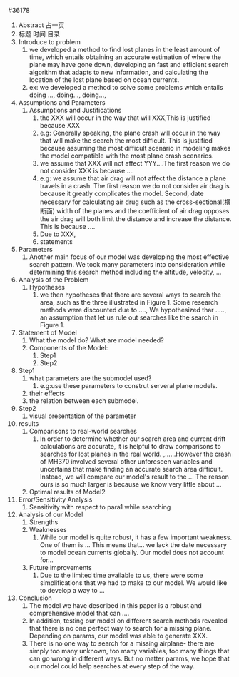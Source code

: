 #36178
1. Abstract 占一页
2. 标题 时间 目录
3. Introduce to problem
	1. we developed a method to find lost planes in the least amount of time, which entails obtaining an accurate estimation of where the plane may have gone down, developing an fast and efficient search algorithm that adapts to new information, and calculating the location of the lost plane based on ocean currents.
	2. ex: we developed a method to solve some problems which entails doing ..., doing..., doing...,
4. Assumptions and Parameters
	1. Assumptions and Justifications
		1. the XXX will occur in the way that will XXX,This is justified because XXX
		2. e.g: Generally speaking, the plane crash will occur in the way that will make the search the most difficult. This is justified because assuming the most difficult scenario in modeling makes the model compatible with the most plane crash scenarios.
		3. we assume that XXX will not affect YYY....The first reason we do not consider XXX is because ....
		4. e.g: we assume that air drag will not affect the distance a plane travels in a crash. The first reason we do not consider air drag is because it greatly complicates the model. Second, date necessary for calculating air drug such as the cross-sectional(横断面) width of the planes and the coefficient of air drag opposes the air drag will both limit the distance and increase the distance. This is because ....
		5. Due to XXX, 
		6. statements
5. Parameters
	1. Another main focus of our model was developing the most effective search pattern. We took many parameters into consideration while determining this search method including the altitude, velocity, ...
6. Analysis of the Problem
	1. Hypotheses
		1. we then hypotheses that there are several ways to search the area, such as the three illustrated in Figure 1. Some research methods were discounted due to ...., We hypothesized thar ....., an assumption that let us rule out searches like the search in Figure 1.
7. Statement of Model
	1. What the model do? What are model needed?
	2. Components of the Model:
		1. Step1
		2. Step2
8. Step1
	1. what parameters are the submodel used?
		1. e.g:use these parameters to construt serveral plane models.
	2. their effects
	3. the relation between each submodel.
9. Step2
	1. visual presentation of the parameter
10. results
	1. Comparisons to real-world searches
		1. In order to determine whether our search area and current drift calculations are accurate, it is helpful to draw comparisons to searches for lost planes in the real world. ,......However the crash of MH370 involved several other unforeseen variables and uncertains that make finding an accurate search area difficult. Instead, we will compare our model's result to the ... The reason ours is so much larger is because we know very little about ...
	2. Optimal results of Model2
11. Error/Sensitivity Analysis
	1. Sensitivity with respect to para1 while searching
12. Analysis of our Model
	1. Strengths
	2. Weaknesses
		1. While our model is quite robust, it has a few important weakness. One of them is ... This means that... we lack the date necessary to model ocean currents globally. Our model does not account for...
	3. Future improvements
		1. Due to the limited time available to us, there were some simplifications that we had to make to our model. We would like to develop a way to ...
13. Conclusion
	1. The model we have described in this paper is a robust and comprehensive model that can ....
	2. In addition, testing our model on different search methods revealed that there is no one perfect way to search for a missing plane. Depending on params, our model was able to generate XXX.
	3. There is no one way to search  for a missing airplane- there are simply too many unknown, too many variables, too many things that can go wrong in different ways. But no matter params, we hope that our model could help searches at every step of the way.
